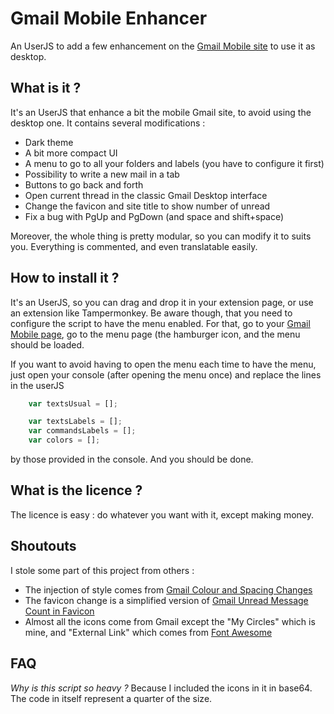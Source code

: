 # Gmail Mobile Enhancer
An UserJS to add a few enhancement on the [Gmail Mobile site](https://mail.google.com/mail/mu/) to use it as desktop.

## What is it ?
It's an UserJS that enhance a bit the mobile Gmail site, to avoid using the desktop one. It contains several modifications :  
* Dark theme
* A bit more compact UI
* A menu to go to all your folders and labels (you have to configure it first)
* Possibility to write a new mail in a tab
* Buttons to go back and forth
* Open current thread in the classic Gmail Desktop interface
* Change the favicon and site title to show number of unread
* Fix a bug with PgUp and PgDown (and space and shift+space)

Moreover, the whole thing is pretty modular, so you can modify it to suits you. Everything is commented, and even translatable easily.

## How to install it ?
It's an UserJS, so you can drag and drop it in your extension page, or use an extension like Tampermonkey.
Be aware though, that you need to configure the script to have the menu enabled. For that, go to your [Gmail Mobile page](https://mail.google.com/mail/mu/), go to the menu page (the hamburger icon, and the menu should be loaded.

If you want to avoid having to open the menu each time to have the menu, just open your console (after opening the menu once) and replace the lines in the userJS
```js
	var textsUsual = [];

	var textsLabels = [];
	var commandsLabels = [];
	var colors = [];
```
by those provided in the console. And you should be done.

## What is the licence ?
The licence is easy : do whatever you want with it, except making money.

## Shoutouts
I stole some part of this project from others :  
* The injection of style comes from [Gmail Colour and Spacing Changes](https://greasyfork.org/fr/scripts/373498-gmail-colour-and-spacing-changes)
* The favicon change is a simplified version of [Gmail Unread Message Count in Favicon](http://userscripts-mirror.org/scripts/review/39432)
* Almost all the icons come from Gmail except the "My Circles" which is mine, and "External Link" which comes from [Font Awesome](https://fontawesome.com/icons/external-link-alt?style=solid)

## FAQ
*Why is this script so heavy ?*
Because I included the icons in it in base64. The code in itself represent a quarter of the size.
